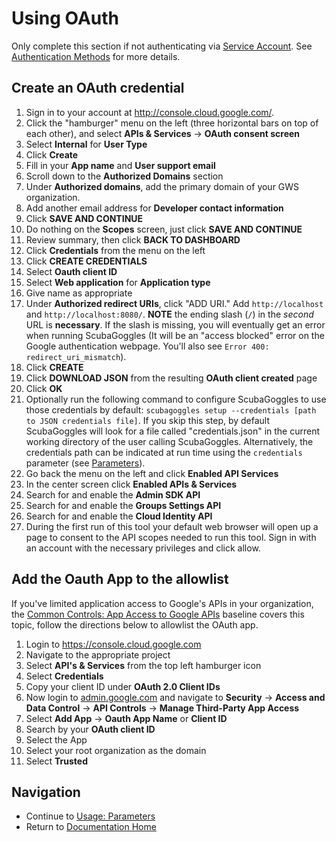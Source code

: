 # Using OAuth

Only complete this section if not authenticating via [Service Account](ServiceAccount.md). See [Authentication Methods](AuthenticationMethods.md) for more details.

## Create an OAuth credential

1. Sign in to your account at http://console.cloud.google.com/.
2. Click the "hamburger" menu on the left (three horizontal
   bars on top of each other), and select **APIs & Services** -> **OAuth consent screen**
3. Select **Internal** for **User Type**
4. Click **Create**
5. Fill in your **App name** and **User support email**
6. Scroll down to the **Authorized Domains** section
7. Under **Authorized domains**, add the primary domain of your GWS organization.
8. Add another email address for **Developer contact information**
9. Click **SAVE AND CONTINUE**
10. Do nothing on the **Scopes** screen, just click **SAVE AND CONTINUE**
11. Review summary, then click **BACK TO DASHBOARD**
12. Click **Credentials** from the menu on the left
13. Click **CREATE CREDENTIALS**
14. Select **Oauth client ID**
15. Select **Web application** for **Application type**
16. Give name as appropriate
17. Under **Authorized redirect URIs**, click "ADD URI." Add `http://localhost`
    and `http://localhost:8080/`. **NOTE** the ending slash (`/`) in the *second*
    URL is **necessary**.  If the slash is missing, you will eventually get an
    error when running ScubaGoggles (It will be an "access blocked" error on the
    Google authentication webpage.  You'll also see `Error 400: redirect_uri_mismatch`).
18. Click **CREATE**
19. Click **DOWNLOAD JSON** from the resulting **OAuth client created** page
20. Click **OK**
21. Optionally run the following command to configure ScubaGoggles to use those credentials by default: `scubagoggles setup --credentials [path to JSON credentials file]`. If you skip this step, by default ScubaGoggles will look for a file called "credentials.json" in the current working directory of the user calling ScubaGoggles. Alternatively, the credentials path can be indicated at run time using the `credentials` parameter (see [Parameters](/docs/usage/Parameters.md)).
22. Go back the menu on the left and click **Enabled API Services**
23. In the center screen click **Enabled APIs & Services**
24. Search for and enable the **Admin SDK API**
25. Search for and enable the **Groups Settings API**
26. Search for and enable the **Cloud Identity API**
27. During the first run of this tool your default web browser will open up a page to consent to the API scopes needed to run this tool. Sign in
    with an account with the necessary privileges and click allow.

## Add the Oauth App to the allowlist

If you've limited application access to Google's APIs in your organization, the [Common Controls: App Access to Google APIs](../../scubagoggles/baselines/commoncontrols.md#10-app-access-to-google-apis) baseline covers this topic, follow the directions below to allowlist the OAuth app.

1. Login to https://console.cloud.google.com
2. Navigate to the appropriate project
3. Select **API's & Services** from the top left hamburger icon
4. Select **Credentials**
5. Copy your client ID under **OAuth 2.0 Client IDs**
6. Now login to [admin.google.com](https://admin.google.com/) and navigate to **Security** -> **Access and Data Control** -> **API Controls** -> **Manage Third-Party App Access**
7. Select **Add App** -> **Oauth App Name** or **Client ID**
8. Search by your **OAuth client ID**
9. Select the App
10. Select your root organization as the domain
11. Select **Trusted**

## Navigation

- Continue to [Usage: Parameters](../usage/Parameters.md)
- Return to [Documentation Home](/README.md)
